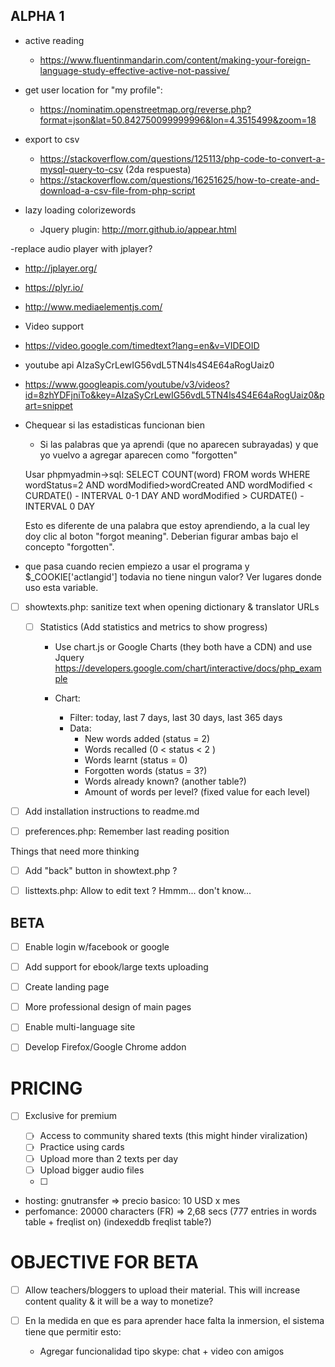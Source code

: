## ALPHA 1

- active reading
  - https://www.fluentinmandarin.com/content/making-your-foreign-language-study-effective-active-not-passive/

- get user location for "my profile":
  - https://nominatim.openstreetmap.org/reverse.php?format=json&lat=50.842750099999996&lon=4.3515499&zoom=18

- export to csv
  - https://stackoverflow.com/questions/125113/php-code-to-convert-a-mysql-query-to-csv (2da respuesta)
  - https://stackoverflow.com/questions/16251625/how-to-create-and-download-a-csv-file-from-php-script

- lazy loading colorizewords
    - Jquery plugin: http://morr.github.io/appear.html

-replace audio player with jplayer?
  - http://jplayer.org/
  - https://plyr.io/
  - http://www.mediaelementjs.com/

- Video support
 - https://video.google.com/timedtext?lang=en&v=VIDEOID
 - youtube api AIzaSyCrLewIG56vdL5TN4ls4S4E64aRogUaiz0
 - https://www.googleapis.com/youtube/v3/videos?id=8zhYDFjniTo&key=AIzaSyCrLewIG56vdL5TN4ls4S4E64aRogUaiz0&part=snippet

- Chequear si las estadisticas funcionan bien
  - Si las palabras que ya aprendi (que no aparecen subrayadas) y que yo vuelvo a agregar aparecen como "forgotten"

  Usar phpmyadmin->sql: SELECT COUNT(word) FROM words WHERE wordStatus=2 AND wordModified>wordCreated AND wordModified < CURDATE() - INTERVAL 0-1 DAY AND wordModified > CURDATE() - INTERVAL 0 DAY

  Esto es diferente de una palabra que estoy aprendiendo, a la cual ley doy clic al boton "forgot meaning".
  Deberian figurar ambas bajo el concepto "forgotten".


- que pasa cuando recien empiezo a usar el programa y $_COOKIE['actlangid'] todavia no tiene ningun valor? Ver lugares donde uso esta variable.

- [ ] showtexts.php: sanitize text when opening dictionary & translator URLs

  - [ ] Statistics (Add statistics and metrics to show progress)
    - Use chart.js or Google Charts (they both have a CDN) and use Jquery
    https://developers.google.com/chart/interactive/docs/php_example

    - Chart:
        - Filter: today, last 7 days, last 30 days, last 365 days
        - Data:
            - New words added (status = 2)
            - Words recalled (0 < status < 2 )
            - Words learnt (status = 0)
            - Forgotten words (status = 3?)
            - Words already known? (another table?)
            - Amount of words per level? (fixed value for each level)

- [ ] Add installation instructions to readme.md

- [ ] preferences.php: Remember last reading position

Things that need more thinking

- [ ] Add "back" button in showtext.php ?

- [ ] listtexts.php: Allow to edit text ? Hmmm... don't know...

## BETA

- [ ] Enable login w/facebook or google

- [ ] Add support for ebook/large texts uploading

- [ ] Create landing page

- [ ] More professional design of main pages

- [ ] Enable multi-language site

- [ ] Develop Firefox/Google Chrome addon

# PRICING

- [ ] Exclusive for premium

  - [ ] Access to community shared texts (this might hinder viralization)
  - [ ] Practice using cards
  - [ ] Upload more than 2 texts per day
  - [ ] Upload bigger audio files
  - [ ] 

- hosting: gnutransfer => precio basico: 10 USD x mes
- perfomance: 20000 characters (FR) => 2,68 secs (777 entries in words table + freqlist on) (indexeddb freqlist table?)

# OBJECTIVE FOR BETA

- [ ] Allow teachers/bloggers to upload their material. This will increase content quality & it will be a way to monetize?

- [ ] En la medida en que es para aprender hace falta la inmersion, el sistema tiene que permitir esto:
  - Agregar funcionalidad tipo skype: chat + video con amigos






